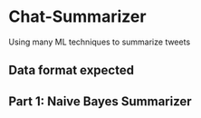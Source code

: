 # Chat-Summarizer
Using many ML techniques to summarize tweets

## Data format expected

## Part 1: Naive Bayes Summarizer
